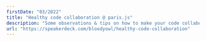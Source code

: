 ```yaml
---
firstDate: "03/2022"
title: "Healthy code collaboration @ paris.js"
description: "Some observations & tips on how to make your code collaboration work better. "
url: "https://speakerdeck.com/bloodyowl/healthy-code-collaboration"
---
```

